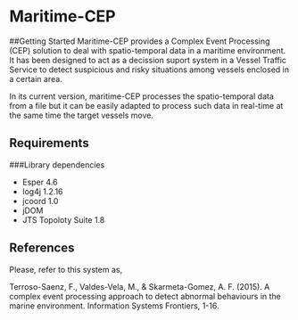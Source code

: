 # Maritime-CEP
##Getting Started
Maritime-CEP provides a Complex Event Processing (CEP) solution to deal with spatio-temporal data in a maritime environment. It has been designed to act as a decission suport system in a Vessel Traffic Service to detect suspicious and risky situations among vessels enclosed in a certain area. 
 
 In its current version, maritime-CEP processes the spatio-temporal data from a file but it can be easily adapted to process such data in real-time at the same time the target vessels move.
 
## Requirements
###Library dependencies
* Esper 4.6
* log4j 1.2.16
* jcoord 1.0
* jDOM
* JTS Topoloty Suite 1.8
 
## References
 
 Please, refer to this system as,
 
 Terroso-Saenz, F., Valdes-Vela, M., & Skarmeta-Gomez, A. F. (2015). A complex event processing approach to detect abnormal behaviours in the marine environment. Information Systems Frontiers, 1-16.
